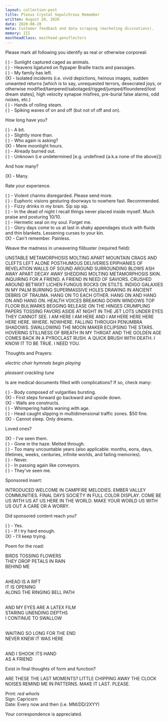 ```yaml
---
layout: collection-post
title: Plexus Crystal Sepulchrous Remember
written: August 20, 2020
date: 2020-08-20
meta: Customer feedback and data scraping (marketing divinations).
memory: III
mastheadClass: masthead-genuflectors
---
```


Please mark all following you identify as real or otherwise corporeal:

( ) - Sunlight captured caged as animals. <br>
( ) - Heavens ligatured on flypaper Braille tracts and passages. <br>
( ) - My family has left. <br>
(X) - Isolated incidents (i.e. vivid depictions, heinous images, sudden
unwanted returns [which is to say, unrequested terrors, desecrated joys,
or otherwise modified/tampered/sabotaged/rigged/jumped/floundered/lost
dream states], high velocity synapse misfires, pre-burial false alarms,
odd noises, etc.) <br>
( ) - Hands of roiling steam. <br>
( ) - Spiking waves of on and off (but not of off and on).

How long have you?

( ) - A bit. <br>
( ) - Slightly more than. <br>
( ) - Who again is asking? <br>
(X) - Mere moonlight hours. <br>
( ) - Already burned out. <br>
( ) - Unknown (i.e undetermined [e.g. undefined {a.k.a none of the above}])

And how many?

(X) - Many.

Rate your experience.

( ) - Violent charms disregarded. Please send more. <br>
( ) - Euphoric visions gesturing doorways to nowhere fast. Recommended. <br>
( ) - Fizzy drinks in my brain. Sip sip sip. <br>
( ) - In the dead of night I recall things never placed inside myself. Much
praise and posturing 10/10. <br>
( ) - Hermetic seal on my soul. Forget me. <br>
( ) - Glory days come to us at last in shaky appendages stuck with fluids and
thin blankets. Lessening curses to your kin. <br>
(X) - Can't remember. Painless.

Weave the madness in unwavering filibuster (required field):

<div class="block-quote monospace">
UNSTABLE METAMORPHOSIS MOLTING APART MOUNTAIN CRAGS AND CLEFTS LEFT ALONE
POSTHUMOUS DELIVERIES EPIPHANIES OF REVELATION WALLS OF SOUND AROUND
SURROUNDING BLOWS ASH AWAY APART DECAY AWAY SHEDDING MOLTING METAMORPHOSIS
SKIN. INQUIRING FOR A FRIEND. A FRIEND IN NEED OF SAVIORS. CRUSHED AROUND
BETWIXT LICHEN FUNGUS ROCKS ON STILTS. INDIGO GALAXIES IN MY PALM BURNING
SUPERMASSIVE HOLES DRAWING IN ANCIENT DEBRIS OF TRAUMA. HANG ON TO EACH OTHER.
HANG ON AND HANG ON AND HANG ON. HEALTH VOICES BREAKING DOWN WINDOWS TOP FLOOR
BULWARKS BEGGING RELEASE ON THE HINGES CRUMPLING PAPERS TOSSING FAVORS ASIDE
AT NIGHT IN THE JET LOTS UNDER EYES THEY CANNOT SEE. I AM HERE I AM HERE AND I
AM HERE HERE HERE HERE HERE. WHERE. NOWHERE. FALLING THROUGH PENUMBRA SHADOWS.
SWALLOWING THE MOON MAKER ECLIPSING THE STARS. HOVERING STILLNESS OF BREATH IN
MY THROAT AND THE GOLDEN AGE COMES BACK IN A PYROCLAST RUSH. A QUICK BRUSH
WITH DEATH. I KNOW IT TO BE TRUE. I NEED YOU.
</div>

Thoughts and Prayers:

*electric chair hymnals begin playing*

*pleasant crackling tune*

Is are medical documents filled with complications? If so, check many:

( ) - Body composed of vulgarities bursting. <br>
(X) - First steps forward go backward and upside down. <br>
(X) - Walls are constructs. <br>
( ) - Whimpering habits waning with age. <br>
( ) - Head caught slipping in multidimensional traffic zones. $50 fine. <br>
(X) - Cannot sleep. Only dreams.

Loved ones?

(X) - I've seen them. <br>
( ) - Gone in the haze. Melted through. <br>
( ) - Too many uncountable years (also applicable: months, eons, days,
lifetimes, weeks, centuries, infinite worlds, and failing memories). <br>
( ) - Never. <br>
( ) - In passing again like conveyors. <br>
( ) - They've seen me.

Sponsored insert:

<div class="block-quote monospace">
INTRODUCED WELCOME IN CAMPFIRE MELODIES. EMBER VALLEY COMMUNITIES. FINAL DAYS
SOCIETY IN FULL COLOR DISPLAY. COME BE US WITH US AT US HERE IN THE WORLD.
MAKE YOUR WORLD US WITH US OUT A CARE OR A WORRY.
</div>

Did sponsored content reach you?

( ) - Yes. <br>
( ) - If I try hard enough. <br>
(X) - I'll keep trying.

Poem for the road:

<div class="block-quote monospace">
BIRDS TOSSING FLOWERS <br>
THEY DROP PETALS IN RAIN <br>
BEHIND ME <br> <br>

AHEAD IS A RIFT <br>
IT IS OPENING <br>
ALONG THE RINGING BELL PATH <br> <br>

AND MY EYES ARE A LATEX FILM <br>
STARING UNENDING DEPTHS <br>
I CONTINUE TO SWALLOW <br> <br>

WAITING SO LONG FOR THE END <br>
NEVER KNEW IT WAS HERE <br> <br>

AND I SHOOK ITS HAND <br>
AS A FRIEND
</div>

Exist in final thoughts of form and function?

<div class="block-quote monospace">
ARE THESE THE LAST MOMENTS? LITTLE CHIPPING AWAY THE CLOCK NOISES REMIND ME IN
PATTERNS. MAKE IT LAST. PLEASE.
</div>

Print: *red whorls* <br>
Sign: Capricorn <br>
Date: Every now and then (i.e. MM/DD/2XYY)

Your correspondence is appreciated.

